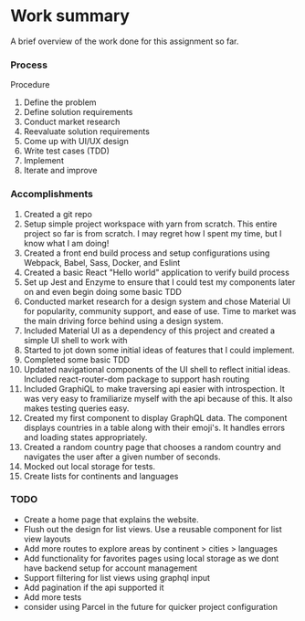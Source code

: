 # Work summary
A brief overview of the work done for this assignment so far.

### Process
Procedure
1. Define the problem
2. Define solution requirements
3. Conduct market research
4. Reevaluate solution requirements
5. Come up with UI/UX design
6. Write test cases (TDD)
7. Implement
8. Iterate and improve

### Accomplishments
1. Created a git repo
2. Setup simple project workspace with yarn from scratch. This entire project so far is from scratch. I may regret how I spent  my time, but I know what I am doing!
3. Created a front end build process and setup configurations using Webpack, Babel, Sass, Docker, and Eslint
4. Created a basic React "Hello world" application to verify build process
5. Set up Jest and Enzyme to ensure that I could test my components later on and even begin doing some basic TDD
6. Conducted market research for a design system and chose Material UI for popularity, community support, and ease of use. Time to market was the main driving force behind using a design system.
7. Included Material UI as a dependency of this project and created a simple UI shell to work with
8. Started to jot down some initial ideas of features that I could implement.
9. Completed some basic TDD
10. Updated navigational components of the UI shell to reflect initial ideas. Included react-router-dom package to support hash routing
11. Included GraphiQL to make traversing api easier with introspection. It was very  easy to framiliarize myself with the api because of this. It also makes testing queries easy.
12. Created my first component to display GraphQL data. The component displays countries in a table along with their emoji's. It handles errors and loading states appropriately.
13. Created a random country page that chooses a random country and navigates the user after a given number of seconds.
14. Mocked out local storage for tests.
15. Create lists for continents and languages

### TODO
- Create a home page that explains the website.
- Flush out the design for list views. Use a reusable component for list view layouts
- Add more routes to explore areas by continent > cities > languages
- Add functionality for favorites pages using local storage as we dont have backend setup for account management
- Support filtering for list views using graphql input
- Add pagination if the api supported it
- Add more tests
- consider using Parcel in the future for quicker project configuration